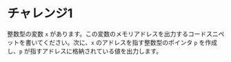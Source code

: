 # チャレンジ1

整数型の変数 `x` があります。この変数のメモリアドレスを出力するコードスニペットを書いてください。次に、`x` のアドレスを指す整数型のポインタ `p` を作成し、`p` が指すアドレスに格納されている値を出力します。

